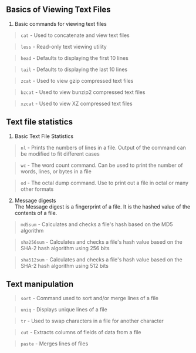 ## Basics of Viewing Text Files

1. Basic commands for viewing text files

> ``cat`` - Used to concatenate and view text files

> ``less`` - Read-only text viewing utility

> ``head`` - Defaults to displaying the first 10 lines

> ``tail`` - Defaults to displaying the last 10 lines

> ``zcat`` - Used to view gzip compressed text files

> ``bzcat`` - Used to view bunzip2 compressed text files

> ``xzcat`` - Used to view XZ compressed text files

## Text file statistics

1. Basic Text File Statistics

> ``nl`` - Prints the numbers of lines in a file. Output of the command can be modified to fit different cases

> ``wc`` - The word count command. Can be used to print the number of words, lines, or bytes in a file

> ``od`` - The octal dump command. Use to print out a file in octal or many other formats

2. Message digests<br>
The Message digest is a fingerprint of a file. It is the hashed value of the contents of a file.

> ``md5sum`` - Calculates and checks a file's hash based on the MD5 algorithm

> ``sha256sum`` - Calculates and checks a file's hash value based on the SHA-2 hash algorithm using 256 bits

> ``sha512sum`` - Calculates and checks a file's hash value based on the SHA-2 hash algorithm using 512 bits  

## Text manipulation

> ``sort`` - Command used to sort and/or merge lines of a file

> ``uniq`` - Displays unique lines of a file

> ``tr`` - Used to swap characters in a file for another character

> ``cut`` - Extracts columns of fields of data from a file

> ``paste`` - Merges lines of files
